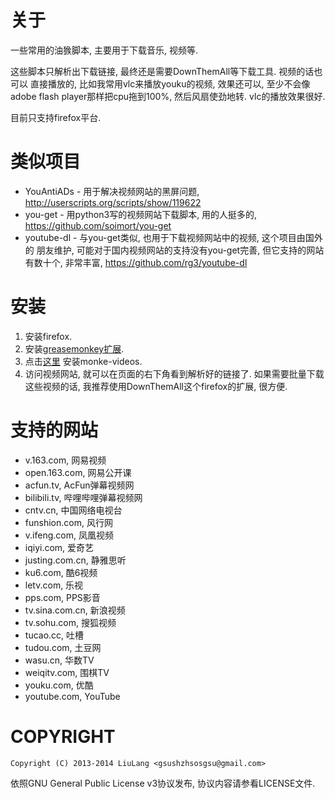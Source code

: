 关于
====
一些常用的油㺅脚本, 主要用于下载音乐, 视频等.

这些脚本只解析出下载链接, 最终还是需要DownThemAll等下载工具. 视频的话也可以
直接播放的, 比如我常用vlc来播放youku的视频, 效果还可以, 至少不会像adobe
flash player那样把cpu拖到100%, 然后风扇使劲地转. vlc的播放效果很好.

目前只支持firefox平台.


类似项目
========

* YouAntiADs - 用于解决视频网站的黑屏问题, http://userscripts.org/scripts/show/119622
* you-get - 用python3写的视频网站下载脚本, 用的人挺多的, https://github.com/soimort/you-get 
* youtube-dl - 与you-get类似, 也用于下载视频网站中的视频, 这个项目由国外的
朋友维护, 可能对于国内视频网站的支持没有you-get完善, 但它支持的网站有数十个,
非常丰富, https://github.com/rg3/youtube-dl 


安装
====
1. 安装firefox.
2. 安装[greasemonkey扩展](https://addons.mozilla.org/en-US/firefox/addon/greasemonkey/).
3. 点击[这里](https://raw.githubusercontent.com/LiuLang/monkey-videos/master/monkey-videos.user.js) 安装monke-videos.
4. 访问视频网站, 就可以在页面的右下角看到解析好的链接了. 如果需要批量下载
这些视频的话, 我推荐使用DownThemAll这个firefox的扩展, 很方便.


支持的网站
=========

* v.163.com, 网易视频
* open.163.com, 网易公开课
* acfun.tv, AcFun弹幕视频网
* bilibili.tv, 哔哩哔哩弹幕视频网
* cntv.cn, 中国网络电视台
* funshion.com, 风行网
* v.ifeng.com, 凤凰视频
* iqiyi.com, 爱奇艺
* justing.com.cn, 静雅思听
* ku6.com, 酷6视频
* letv.com, 乐视
* pps.com, PPS影音
* tv.sina.com.cn, 新浪视频
* tv.sohu.com, 搜狐视频
* tucao.cc, 吐槽
* tudou.com, 土豆网
* wasu.cn, 华数TV
* weiqitv.com, 围棋TV
* youku.com, 优酷
* youtube.com, YouTube


COPYRIGHT
=========
`Copyright (C) 2013-2014 LiuLang <gsushzhsosgsu@gmail.com>`

依照GNU General Public License v3协议发布, 协议内容请参看LICENSE文件.
